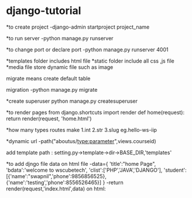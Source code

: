 # django-tutorial 

*to create project
-django-admin startproject project_name

*to run server 
-python manage.py runserver

*to change port or declare port
-python manage.py runserver 4001

*templates folder includes html file
*static folder include all css ,js file
*media file store dynamic file such as image

migrate means create default table 

migration 
-python manage.py migrate

*create superuser
python manage.py createsuperuser

*to render pages
from django.shortcuts import render
def home(request):
    return render(request, 'home.html')

*how many types routes make
1.int
2.str
3.slug eg.hello-ws-iip

*dynamic url
-path("aboutus/<type:parameter>",views.courseid)

add template path : setting.py->template->dir->BASE_DIR,'templates'

*to add djngo file data on html file
-data={
          'title':"home Page",
          'bdata':'welcome to wscubetech',
          'clist':['PHP','JAVA','DJANGO'],
          'student':[{'name':"swapnil",'phone':9856856525}, 
          {'name':'testing','phone':8556526465}]
     }
-return render(request,'index.html',data)
on html:<title>{{title}}<title>

*using django template for loop
-{%for n in clist%}
      <div>{{forloop.counter0}} {{n}}<div>
          <div>{{forloop.first}} {{n}}<div>
               <div>{{forloop.last}} {{n}}<div>
          {% endfor %}
          <table border='1' cellpadding='10'>
               <tr>
                    <th>sr. no</th>
                    <th>Name</th>
                    <th>Phone number</th>
               </tr>
     {%for i in student%}
     <tr>
          <th>{{forloop.counter}}</th>
          <th>{{i.name}}</th>
          <th>{{i.phone}}</th>
     </tr>
     {% endfor %}
          </table>

*if else statement in django template
data={'number':[10,20,30,40,50]}
{%for n in number%}
          {% if n > 20 %}
        <div>{{n}}</div> 
        {% else %}
        {{'name'|length}} 
          {%endif%}
          {%endfor%}

to add static folder
STATICFILES_DIRS=[BASE_DIR,'static']

to add header or footer
-{% include "header.html" %}

extend & include Django template
*base.html
{% include 'header.html' %}
{% block content %}
{% endblock %}
*index.html
{% extends "base.html" %}
{% block content %}
html code 
{% endblock %}

*url template tag
href="/about-us"
or
path('',views.home,name="home")
href={% url 'home' %}

url highlighting
style.css
.active{
background-color:blue 
}

class="{% if request.path =='/about-us'%} actve {% endif %}"
}


get data from form to django file (views.js)
 n1=int(request.GET['num1'])
          n2=int(request.GET['num2'])
          n1=request.GET.get('num1')
          n2=request.GET.get('num2')

get-get data using url

post -to get data using http request
 n1=int(request.GET['num1'])
          n2=int(request.GET['num2'])
          n1=request.POST.get('num1')
          n2=request.POST.get('num2')

*create module in python 
-python manage.py startapp service
-python manage.py makemigration 
-python manage.py migrate

create model in models.py
import model in admin.py
admin.py
-from django.contrib import admin
from service.models import service
class serviceadmin(admin.ModelAdmin):
     list_display=['service_icon','service_title','service_description']

admin.site.register(service,serviceadmin)

# Register your models here.

models.py
from django.db import models
class service(models.Model):
     service_icon = models.CharField(max_length=50)
     service_title = models.CharField(max_length=50)
     service_description = models.TextField()
# Create your models here.

get data on html page
-serviceData=service.objects.all().order_by('-service_description')[1:3]-slicing data(limit)
-data={'serviceData':serviceData}                                  |  |
dash before column name is decending                            start end

to filter data
newsdetail=news.objects.filter(news_title=st)

# to change admin password
python manage.py changepassword username
